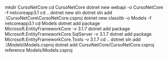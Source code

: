 mkdir CursoNetCore
cd CursoNetCore
dotnet new webapi -o CursoNetCore -f netcoreapp3.1
cd ..
dotnet new sln
dotnet sln add .\CursoNetCore\CursoNetCore.csproj
dotnet new classlib -o Models -f netcoreapp3.1
cd Models
dotnet add package Microsoft.EntityFrameworkCore -v 3.1.7
dotnet add package Microsoft.EntityFrameworkCore.SqlServer -v 3.1.7
dotnet add package Microsoft.EntityFrameworkCore.Tools -v 3.1.7
cd ..
dotnet sln add .\Models\Models.csproj
dotnet add CursoNetCore/CursoNetCore.csproj reference Models/Models.csproj






